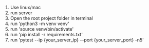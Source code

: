 1) Use linux/mac 
2) run server 
3) Open the root project folder in terminal 
4) run 'python3 -m venv venv'
5) run 'source venv/bin/activate'
6) run 'pip install -r requirements.txt'
7) run 'pytest --ip {your_server_ip} --port {your_server_port} -n5'
